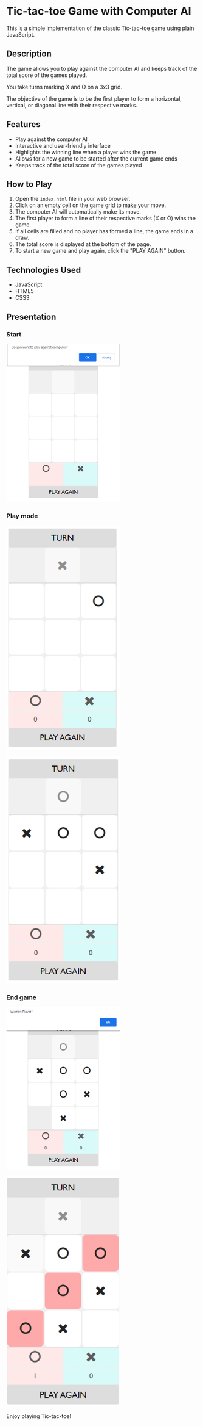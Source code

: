 # Tic-tac-toe Game with Computer AI

This is a simple implementation of the classic Tic-tac-toe game using plain JavaScript.

## Description

The game allows you to play against the computer AI and keeps track of the total score of the games played. 

You take turns marking X and O on a 3x3 grid. 

The objective of the game is to be the first player to form a horizontal, vertical, or diagonal line with their respective marks.

## Features

- Play against the computer AI
- Interactive and user-friendly interface
- Highlights the winning line when a player wins the game
- Allows for a new game to be started after the current game ends
- Keeps track of the total score of the games played

## How to Play

1. Open the `index.html` file in your web browser.
2. Click on an empty cell on the game grid to make your move.
3. The computer AI will automatically make its move.
4. The first player to form a line of their respective marks (X or O) wins the game.
5. If all cells are filled and no player has formed a line, the game ends in a draw.
6. The total score is displayed at the bottom of the page.
7. To start a new game and play again, click the "PLAY AGAIN" button.
   
## Technologies Used

- JavaScript
- HTML5
- CSS3
  
## Presentation

### Start

<p align="center" style="margin-bottom: 0px !important;">

<img width="300" src="pictures/gra1.PNG"
     alt="Ship placement"/>
</p>

### Play mode

<p align="center">

<img width="300" src="pictures/gra2.PNG"
     alt="Play mode"/>

<img width="300" src="pictures/gra3.PNG"
     alt="Shooting"/>
</p>

### End game

<p align="center">

<img width="300" src="pictures/gra4.PNG"
     alt="End game"/>

<img width="300" src="pictures/gra5.PNG"
     alt="End game"/>
</p>

Enjoy playing Tic-tac-toe!

